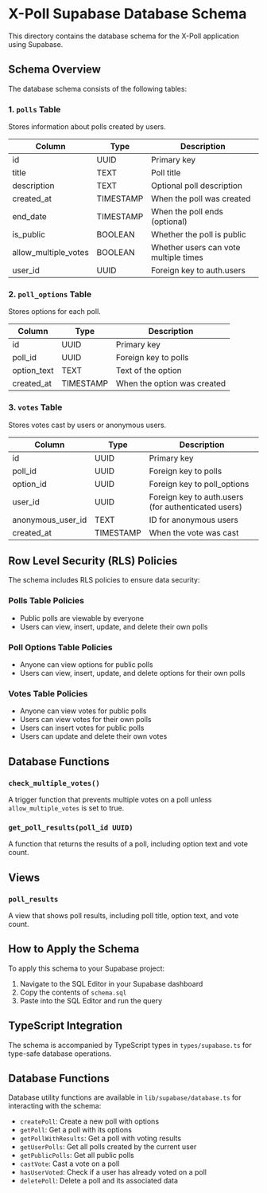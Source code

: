 # X-Poll Supabase Database Schema

This directory contains the database schema for the X-Poll application using Supabase.

## Schema Overview

The database schema consists of the following tables:

### 1. `polls` Table

Stores information about polls created by users.

| Column | Type | Description |
|--------|------|-------------|
| id | UUID | Primary key |
| title | TEXT | Poll title |
| description | TEXT | Optional poll description |
| created_at | TIMESTAMP | When the poll was created |
| end_date | TIMESTAMP | When the poll ends (optional) |
| is_public | BOOLEAN | Whether the poll is public |
| allow_multiple_votes | BOOLEAN | Whether users can vote multiple times |
| user_id | UUID | Foreign key to auth.users |

### 2. `poll_options` Table

Stores options for each poll.

| Column | Type | Description |
|--------|------|-------------|
| id | UUID | Primary key |
| poll_id | UUID | Foreign key to polls |
| option_text | TEXT | Text of the option |
| created_at | TIMESTAMP | When the option was created |

### 3. `votes` Table

Stores votes cast by users or anonymous users.

| Column | Type | Description |
|--------|------|-------------|
| id | UUID | Primary key |
| poll_id | UUID | Foreign key to polls |
| option_id | UUID | Foreign key to poll_options |
| user_id | UUID | Foreign key to auth.users (for authenticated users) |
| anonymous_user_id | TEXT | ID for anonymous users |
| created_at | TIMESTAMP | When the vote was cast |

## Row Level Security (RLS) Policies

The schema includes RLS policies to ensure data security:

### Polls Table Policies

- Public polls are viewable by everyone
- Users can view, insert, update, and delete their own polls

### Poll Options Table Policies

- Anyone can view options for public polls
- Users can view, insert, update, and delete options for their own polls

### Votes Table Policies

- Anyone can view votes for public polls
- Users can view votes for their own polls
- Users can insert votes for public polls
- Users can update and delete their own votes

## Database Functions

### `check_multiple_votes()`

A trigger function that prevents multiple votes on a poll unless `allow_multiple_votes` is set to true.

### `get_poll_results(poll_id UUID)`

A function that returns the results of a poll, including option text and vote count.

## Views

### `poll_results`

A view that shows poll results, including poll title, option text, and vote count.

## How to Apply the Schema

To apply this schema to your Supabase project:

1. Navigate to the SQL Editor in your Supabase dashboard
2. Copy the contents of `schema.sql`
3. Paste into the SQL Editor and run the query

## TypeScript Integration

The schema is accompanied by TypeScript types in `types/supabase.ts` for type-safe database operations.

## Database Functions

Database utility functions are available in `lib/supabase/database.ts` for interacting with the schema:

- `createPoll`: Create a new poll with options
- `getPoll`: Get a poll with its options
- `getPollWithResults`: Get a poll with voting results
- `getUserPolls`: Get all polls created by the current user
- `getPublicPolls`: Get all public polls
- `castVote`: Cast a vote on a poll
- `hasUserVoted`: Check if a user has already voted on a poll
- `deletePoll`: Delete a poll and its associated data
